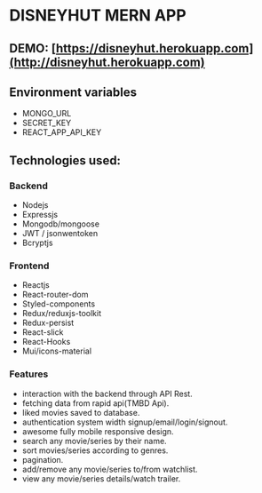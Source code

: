 # DISNEYHUT MERN APP
## DEMO: [https://disneyhut.herokuapp.com](http://disneyhut.herokuapp.com)
## Environment variables
- MONGO_URL
- SECRET_KEY
- REACT_APP_API_KEY
## Technologies used:
### Backend 
- Nodejs
- Expressjs
- Mongodb/mongoose
- JWT / jsonwentoken
- Bcryptjs
### Frontend
- Reactjs 
- React-router-dom
- Styled-components
- Redux/reduxjs-toolkit
- Redux-persist
- React-slick
- React-Hooks
- Mui/icons-material

### Features 
- interaction with the backend through API Rest.
- fetching data from rapid api(TMBD Api).
- liked movies saved to database.
- authentication system width signup/email/login/signout.
- awesome fully mobile responsive design.
- search any movie/series by their name.
- sort movies/series according to genres.
- pagination.
- add/remove any movie/series to/from watchlist.
- view any movie/series details/watch trailer.
